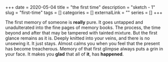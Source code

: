 +++
date = 2020-05-04
title = "the first time"
description = "sketch - 1"
slug = "first-time"
tags = []
categories = []
externalLink = ""
series = []
+++

The first memory of someone is **really** pure. It goes untapped and unadulterated into the fine pages of memory books. The process, the time beyond and after that may be tampered with tainted mixture. But the first glance remains as it is. Deeply knitted into your veins, and there is no unsewing it. It just stays. Almost calms you when you feel that the present has become treacherous. Memory of that first glimpse always puts a grin in your face. It makes you **glad** that all of **it**, has **happened**.